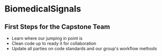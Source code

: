 # BiomedicalSignals
## First Steps for the Capstone Team
* Learn where our jumping in point is
* Clean code up to ready it for collaboration
* Update all parties on code standards and our group's workflow methods

